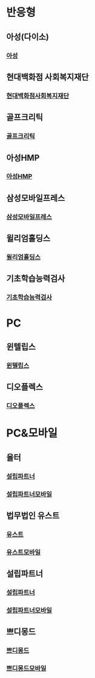 # 반응형

## 아성(다이소)
### [아성](https://pangnima.github.io/asung)

## 현대백화점 사회복지재단
### [현대백화점사회복지재단](http://www.ehyundai.com/newPortal/sc/main/main.do)

## 골프크리틱
### [골프크리틱](https://pangnima.github.io/golfcritic)

## 아성HMP
### [아성HMP](https://pangnima.github.io/asunghmp)

## 삼성모바일프레스
### [삼성모바일프레스](http://www.samsungmobilepress.com/)

## 윌리엄홀딩스
### [윌리엄홀딩스](https://pangnima.github.io/william)

## 기초학습능력검사
### [기초학습능력검사](http://www.nise-test.com/)


# PC

## 윈텔립스
### [윈텔립스](https://www.wintelips.com/)

## 디오플렉스
### [디오플렉스](http://doplex.co.kr/)


# PC&모바일

## 율터
### [설립파트너](http://www.yulteo.co.kr)
### [설립파트너모바일](http://www.yulteo.co.kr/mb)

## 법무법인 유스트
### [유스트](http://www.youstlaw.com/)
### [유스트모바일](http://www.youstlaw.com/mb)

## 설립파트너
### [설립파트너](http://www.sulip-partner.com/)
### [설립파트너모바일](http://www.sulip-partner.com/mb)

## 쁘디몽드
### [쁘디몽드](http://kidpetitmonde.co.kr)
### [쁘디몽드모바일](http://kidpetitmonde.co.kr/mb)
